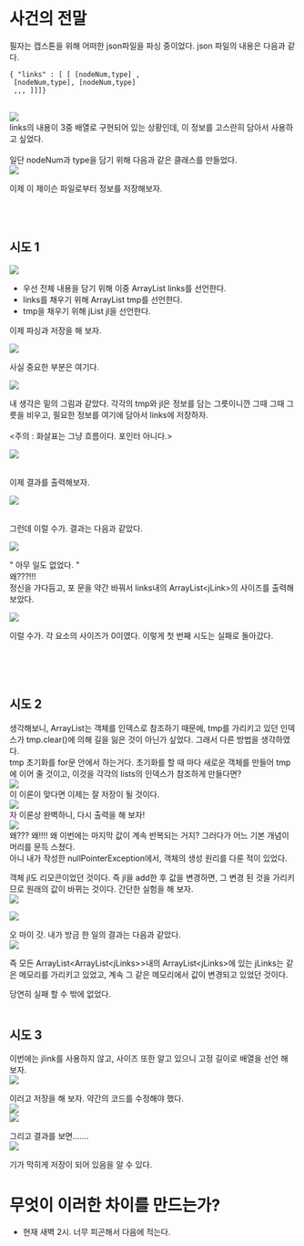 ﻿# 사건의 전말
필자는 캡스톤을 위해 어떠한 json파일을 파싱 중이었다. json 파일의 내용은 다음과 같다. 
</br>
```
{ "links" : [ [ [nodeNum,type] ,
 [nodeNum,type], [nodeNum,type] 
 ,,, ]]]}
```
</br>
<img src="/image/0505_1.JPG">

</br>
links의 내용이 3중 배열로 구현되어 있는 상황인데, 이 정보를 고스란히 담아서 사용하고 싶었다. 


</br>
</br>
일단 nodeNum과 type을 담기 위해 다음과 같은 클래스를 만들었다.

</br>
<img src="/image/0505_3.JPG">
</br>

이제 이 제이슨 파일로부터 정보를 저장해보자.


</br></br>
## 시도 1
<img src="/image/0505_2.JPG">

- 우선 전체 내용을 담기 위해 이중 ArrayList links를 선언한다.
-  links를 채우기 위해  ArrayList tmp를 선언한다.
 - tmp을 채우기 위해 jList jl을 선언한다.

이제 파싱과 저장을 해 보자.

<img src="/image/0505_4.JPG">

사실 중요한 부분은 여기다. 

<img src="/image/0505_5.JPG">

내 생각은 밑의 그림과 같았다. 각각의 tmp와 jl은 정보를 담는 그릇이니깐 그때 그때 그릇을 비우고, 필요한 정보를 여기에 담아서 links에 저장하자.  
</br>
<주의 : 화살표는 그냥 흐름이다. 포인터 아니다.>


<img src="/image/0505_14.JPG">
</br>
</br>

이제 결과를 출력해보자. 

<img src="/image/0505_6.JPG">
</br>
</br>

그런데 이럴 수가. 결과는 다음과 같았다.

<img src="/image/0505_7.JPG">
</br>

" 아무 일도 없었다. "
</br>
왜???!!!
</br>
정신을 가다듬고, 포 문을 약간 바꿔서 links내의 ArrayList\<jLink>의 사이즈를 출력해보았다. 

<img src="/image/0505_8.JPG">

이럴 수가. 각 요소의 사이즈가 0이였다. 
이렇게 첫 번째 시도는 실패로 돌아갔다.

</br>
</br>
</br>

## 시도 2

생각해보니, ArrayList는 객체를 인덱스로 참조하기 때문에, tmp를 가리키고 있던 인덱스가 tmp.clear()에 의해 길을 잃은 것이 아닌가 싶었다. 그래서 다른 방법을 생각하였다.
</br>
tmp 초기화를 for문 안에서 하는거다. 초기화를 할 때 마다 새로운 객체를 만들어 tmp에 이어 줄 것이고, 이것을 각각의 lists의 인덱스가 참조하게 만들다면?
</br>
<img src="/image/0505_11.JPG">
</br>
 이 이론이 맞다면 이제는 잘 저장이 될 것이다.
</br>
<img src="/image/0505_9.JPG">
</br>
자 이론상 완벽하니, 다시 출력을 해 보자!
</br>
<img src="/image/0505_9.JPG">
</br>
왜??? 왜!!!! 왜 이번에는 마지막 값이 계속 반복되는 거지? 그러다가 어느 기본 개념이 머리를 문득 스쳤다.
</br>
아니 내가 작성한 nullPointerException에서, 객체의 생성 원리를 다룬 적이 있었다. 

객체 jl도 리모콘이었던 것이다. 
즉 jl을 add한 후 값을 변경하면, 그 변경 된 것을 가리키므로 원래의 값이 바뀌는 것이다. 간단한 실험을 해 보자.
</br>
<img src="/image/0505_12.JPG">

<img src="/image/0505_13.JPG">
</br>


오 마이 갓.
내가 방금 한 일의 결과는 다음과 같았다. 
</br>
<img src="/image/0505_15.JPG">
</br>

즉 모든 ArrayList\<ArrayList\<jLinks>>내의 ArrayList\<jLinks>에 있는 jLinks는 같은 메모리를 가리키고 있었고, 계속 그 같은 메모리에서 값이 변경되고 있었던 것이다.

당연히 실패 할 수 밖에 없었다.
</br>
</br>

## 시도 3
이번에는 jlink를 사용하지 않고, 사이즈 또한 알고 있으니  고정 길이로 배열을 선언 해 보자. 
</br>
<img src="/image/0505_16.JPG">
</br>

이러고 저장을 해 보자. 약간의 코드를 수정해야 했다.
</br>
<img src="/image/0505_18.JPG">
</br>
<img src="/image/0505_17.JPG">
</br>

그리고 결과를 보면.......
</br>
<img src="/image/0505_19.JPG">
</br>

기가 막히게 저장이 되어 있음을 알 수 있다. 


# 무엇이 이러한 차이를 만드는가?
- 현재 새벽 2시. 너무 피곤해서 다음에 적는다.



